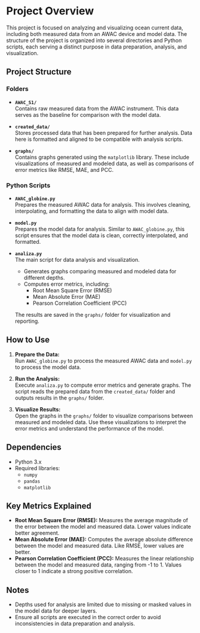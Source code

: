 # Project Overview

This project is focused on analyzing and visualizing ocean current data, including both measured data from an AWAC device and model data. The structure of the project is organized into several directories and Python scripts, each serving a distinct purpose in data preparation, analysis, and visualization.

## Project Structure

### Folders
- **`AWAC_S1/`**  
  Contains raw measured data from the AWAC instrument. This data serves as the baseline for comparison with the model data.

- **`created_data/`**  
  Stores processed data that has been prepared for further analysis. Data here is formatted and aligned to be compatible with analysis scripts.

- **`graphs/`**  
  Contains graphs generated using the `matplotlib` library. These include visualizations of measured and modeled data, as well as comparisons of error metrics like RMSE, MAE, and PCC.

### Python Scripts
- **`AWAC_globine.py`**  
  Prepares the measured AWAC data for analysis. This involves cleaning, interpolating, and formatting the data to align with model data.

- **`model.py`**  
  Prepares the model data for analysis. Similar to `AWAC_globine.py`, this script ensures that the model data is clean, correctly interpolated, and formatted.

- **`analiza.py`**  
  The main script for data analysis and visualization.  
  - Generates graphs comparing measured and modeled data for different depths.  
  - Computes error metrics, including:
    - Root Mean Square Error (RMSE)
    - Mean Absolute Error (MAE)
    - Pearson Correlation Coefficient (PCC)  

  The results are saved in the `graphs/` folder for visualization and reporting.

## How to Use
1. **Prepare the Data:**  
   Run `AWAC_globine.py` to process the measured AWAC data and `model.py` to process the model data. 

2. **Run the Analysis:**  
   Execute `analiza.py` to compute error metrics and generate graphs. The script reads the prepared data from the `created_data/` folder and outputs results in the `graphs/` folder.

3. **Visualize Results:**  
   Open the graphs in the `graphs/` folder to visualize comparisons between measured and modeled data. Use these visualizations to interpret the error metrics and understand the performance of the model.

## Dependencies
- Python 3.x
- Required libraries:
  - `numpy`
  - `pandas`
  - `matplotlib`

## Key Metrics Explained
- **Root Mean Square Error (RMSE):** Measures the average magnitude of the error between the model and measured data. Lower values indicate better agreement.  
- **Mean Absolute Error (MAE):** Computes the average absolute difference between the model and measured data. Like RMSE, lower values are better.  
- **Pearson Correlation Coefficient (PCC):** Measures the linear relationship between the model and measured data, ranging from -1 to 1. Values closer to 1 indicate a strong positive correlation.

## Notes
- Depths used for analysis are limited due to missing or masked values in the model data for deeper layers.
- Ensure all scripts are executed in the correct order to avoid inconsistencies in data preparation and analysis.
